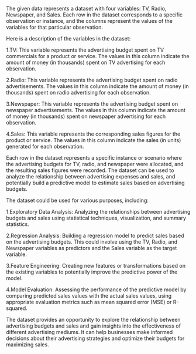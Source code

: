 The given data represents a dataset with four variables: TV, Radio, Newspaper, and Sales. Each row in the dataset corresponds to a specific observation or instance, and the columns represent the values of the variables for that particular observation.

Here is a description of the variables in the dataset:

1.TV: This variable represents the advertising budget spent on TV commercials for a product or service. The values in this column indicate the amount of money (in thousands) spent on TV advertising for each observation.

2.Radio: This variable represents the advertising budget spent on radio advertisements. The values in this column indicate the amount of money (in thousands) spent on radio advertising for each observation.

3.Newspaper: This variable represents the advertising budget spent on newspaper advertisements. The values in this column indicate the amount of money (in thousands) spent on newspaper advertising for each observation.

4.Sales: This variable represents the corresponding sales figures for the product or service. The values in this column indicate the sales (in units) generated for each observation.

Each row in the dataset represents a specific instance or scenario where the advertising budgets for TV, radio, and newspaper were allocated, and the resulting sales figures were recorded. The dataset can be used to analyze the relationship between advertising expenses and sales, and potentially build a predictive model to estimate sales based on advertising budgets.

The dataset could be used for various purposes, including:

1.Exploratory Data Analysis: Analyzing the relationships between advertising budgets and sales using statistical techniques, visualization, and summary statistics.

2.Regression Analysis: Building a regression model to predict sales based on the advertising budgets. This could involve using the TV, Radio, and Newspaper variables as predictors and the Sales variable as the target variable.

3.Feature Engineering: Creating new features or transformations based on the existing variables to potentially improve the predictive power of the model.

4.Model Evaluation: Assessing the performance of the predictive model by comparing predicted sales values with the actual sales values, using appropriate evaluation metrics such as mean squared error (MSE) or R-squared.

The dataset provides an opportunity to explore the relationship between advertising budgets and sales and gain insights into the effectiveness of different advertising mediums. It can help businesses make informed decisions about their advertising strategies and optimize their budgets for maximizing sales.
